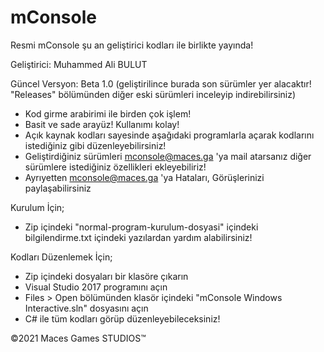 # mConsole

Resmi mConsole şu an geliştirici kodları ile birlikte yayında!

Geliştirici: Muhammed Ali BULUT

Güncel Versyon: Beta 1.0 (geliştirilince burada son sürümler yer alacaktır! "Releases" bölümünden diğer eski sürümleri inceleyip indirebilirsiniz)

- Kod girme arabirimi ile birden çok işlem!
- Basit ve sade arayüz! Kullanımı kolay!
- Açık kaynak kodları sayesinde aşağıdaki programlarla açarak kodlarını istediğiniz gibi düzenleyebilirsiniz!
- Geliştirdiğiniz sürümleri mconsole@maces.ga 'ya mail atarsanız diğer sürümlere istediğiniz özellikleri ekleyebiliriz!
- Ayrıyetten mconsole@maces.ga 'ya Hataları, Görüşlerinizi paylaşabilirsiniz

Kurulum İçin;
- Zip içindeki "normal-program-kurulum-dosyasi" içindeki bilgilendirme.txt içindeki yazılardan yardım alabilirsiniz!

Kodları Düzenlemek İçin;

- Zip içindeki dosyaları bir klasöre çıkarın
- Visual Studio 2017 programını açın
- Files > Open bölümünden klasör içindeki "mConsole Windows Interactive.sln" dosyasını açın
- C# ile tüm kodları görüp düzenleyebileceksiniz!

©2021 Maces Games STUDIOS™
